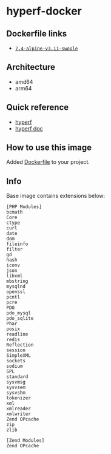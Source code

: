 # hyperf-docker

## Dockerfile links

- [`7.4-alpine-v3.11-swoole`](https://github.com/docker-official/hyperf/blob/main/7.4/Dockerfile)

## Architecture

- amd64
- arm64

## Quick reference

- [hyperf](https://github.com/hyperf)
- [hyperf doc](https://doc.hyperf.io)

## How to use this image

Added [Dockerfile](https://github.com/docker-official/hyperf/blob/main/7.4/Dockerfile) to your project.

## Info

Base image contains extensions below:

```
[PHP Modules]
bcmath
Core
ctype
curl
date
dom
fileinfo
filter
gd
hash
iconv
json
libxml
mbstring
mysqlnd
openssl
pcntl
pcre
PDO
pdo_mysql
pdo_sqlite
Phar
posix
readline
redis
Reflection
session
SimpleXML
sockets
sodium
SPL
standard
sysvmsg
sysvsem
sysvshm
tokenizer
xml
xmlreader
xmlwriter
Zend OPcache
zip
zlib

[Zend Modules]
Zend OPcache
```
